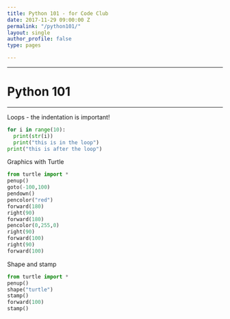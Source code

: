 ```yaml
---
title: Python 101 - for Code Club
date: 2017-11-29 09:00:00 Z
permalink: "/python101/"
layout: single
author_profile: false
type: pages

---
```


---  
# Python 101

---


Loops - the indentation is important!

```python
for i in range(10):
  print(str(i))
  print("this is in the loop")
print("this is after the loop")
```


Graphics with Turtle

```python
from turtle import *
penup()
goto(-100,100)
pendown()
pencolor("red")
forward(180)
right(90)
forward(180)
pencolor(0,255,0)
right(90)
forward(100)
right(90)
forward(100)
```

Shape and stamp

```python
from turtle import *
penup()
shape("turtle")
stamp()
forward(100)
stamp()
```
